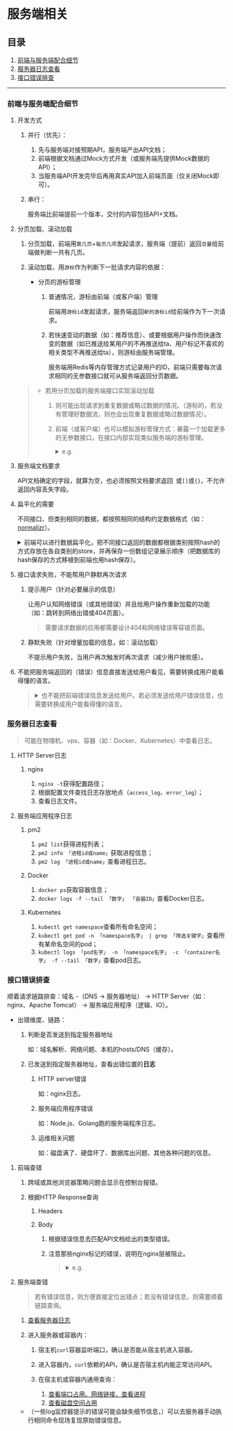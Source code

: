 # 服务端相关

## 目录
1. [前端与服务端配合细节](#前端与服务端配合细节)
1. [服务器日志查看](#服务器日志查看)
1. [接口错误排查](#接口错误排查)

---
### 前端与服务端配合细节
1. 开发方式

    1. 并行（优先）：

        1. 先与服务端对接预期API，服务端产出API文档；
        2. 前端根据文档通过Mock方式开发（或服务端先提供Mock数据的API）；
        3. 当服务端API开发完毕后再用真实API加入前端页面（仅关闭Mock即可）。
    2. 串行：

        服务端比前端提前一个版本，交付的内容包括API+文档。
2. 分页加载、滚动加载

    1. 分页加载，前端用`第几页`+`每页几项`发起请求，服务端（提前）返回`总量`给前端做判断一共有几页。
    2. 滚动加载，用`游标`作为判断下一批请求内容的依据：

        - 分页的游标管理

            1. 普通情况，游标由前端（或客户端）管理

                前端用`游标id`发起请求，服务端返回`新的游标id`给前端作为下一次请求。
            2. 若快速变动的数据（如：推荐信息）、或要根据用户操作而快速改变的数据（如已推送给某用户的不再推送给ta、用户标记不喜欢的相关类型不再推送给ta），则游标由服务端管理。

                服务端用Redis等内存管理方式记录用户的ID，前端只需要每次请求相同的无参数接口就可从服务端返回分页数据。
    >- 若用分页加载的服务端接口实现滚动加载
    >
    >    1. 则可能出现请求到重复数据或略过数据的情况。（游标的，若没有管理好数据流，则也会出现重复数据或略过数据情况）。
    >    2. 前端（或客户端）也可以模拟游标管理方式：暴露一个加载更多的无参数接口，在接口内部实现类似服务端的游标管理。
    >
    >        <details>
    >        <summary>e.g.</summary>
    >
    >        ```javascript
    >        let arr = []    // 数据
    >        const size = 10 // 每页数量
    >        const total = 111 // 总量
    >
    >        function loadMore () {
    >          if (arr.length < total) {
    >            console.log('页数：', Math.ceil(arr.length / size) + 1)
    >            // 页码：Math.ceil(arr.length / size) + 1；每页数量：size
    >            // 用发起异步请求获取数据，数据插入arr
    >            arr = arr.concat(1, 2, 3, 4, 5, 6, 7, 8, 9, 0)
    >          } else {
    >            // 已经加载所有内容
    >          }
    >          return arr
    >        }
    >
    >        loadMore()  // 加载更多直接调用，不用管理状态
    >        ```
    >        </details>
3. 服务端文档要求

    API文档确定的字段，就算为空，也必须按照文档要求返回` `或`[]`或`{}`，不允许返回内容丢失字段。
4. 扁平化的需要

    不同接口、但类别相同的数据，都按照相同的结构约定数据格式（如：[normalizr](https://github.com/paularmstrong/normalizr)）。

    <details>
    <summary>前端可以进行数据扁平化，把不同接口返回的数据都根据类别按照hash的方式存放在各自类别的store，并再保存一份数组记录展示顺序（把数据库的hash保存的方式移植到前端也用hash保存）。</summary>

    e.g. 一个接口返回的数据包括articles、users数据，进行扁平化

    ```javascript
    // articles的store（内聚）
    const articles = {}  // articles的store
    articles.all = {}  // 存放articles的元数据（元数据：完整的单项数据，用唯一的id进行hash索引）
    articles.hot = {  // 存放articles的hot的展示顺序
      sequence: [], // 元数据的id顺序
      hasMore: true // 是否继续请求
    }
    articles.new = {  // 存放articles的new的展示顺序
      sequence: [], // 元数据的id顺序
      hasMore: true // 是否继续请求
    }
    articles.flattenData = (data) => { // 扁平化数据：把单项数据全部保存在同一个地方
      articles.all[data.id] = Object.assign({}, articles.all[data.id], data)
    }
    articles.changeSequence = (data) => { // 写入某业务的展示顺序
      const list = articles[data.category]

      if (data.refresh) {
        list.sequence = data.sequence
      } else {
        list.sequence = list.sequence.concat(data.sequence)
      }
    }


    // 相同省略：users的store


    // 请求articles.hot的数据。返回的数据包含多种类别数据（articles、users）
    function handleData (arr, category) {  // 处理数据
      articles.changeSequence({  // 写入hot的展示顺序
        category: category,
        refresh: false,
        sequence: arr.map((data) => {
          articles.flattenData(data.articles)   // 把元数据合并至articles
          // users.flattenData(data.users)   // 把元数据合并至users

          return data.articles.id  // 返回articles的id用于保存顺序
        })
      })

      console.log(category, JSON.parse(JSON.stringify(articles)))  // 打印
    }

    // 针对articles.hot的第一次请求
    const data1 = [
      { articles: { id: '1', data: 'articles第一个数据' }, users: { id: 'a', data: 'users第I个数据' } },
      { articles: { id: '20', data: 'articles第二个数据' }, users: { id: 'b', data: 'users第II个数据' } },
      { articles: { id: '300', data: 'articles第三个数据' }, users: { id: 'c', data: 'users第III个数据' } },
      { articles: { id: '4000', data: 'articles第四个数据' }, users: { id: 'd', data: 'users第IV个数据' } }
    ]
    handleData(data1, 'hot')

    // 针对articles.hot的第二次请求
    const data2 = [
      { articles: { id: '5000', data: 'articles第五个数据' }, users: { id: 'E', data: 'users第V个数据' } },
      { articles: { id: '600', data: 'articles第六个数据' }, users: { id: 'F', data: 'users第VI个数据' } },
      { articles: { id: '70', data: 'articles第七个数据' }, users: { id: 'G', data: 'users第VII个数据' } },
      { articles: { id: '8', data: 'articles第八个数据' }, users: { id: 'H', data: 'users第VIII个数据' } },
      { articles: { id: '1', data: 'articles第一的覆盖内容' }, users: { id: 'a', data: 'users第I个的覆盖内容' } }
    ]
    handleData(data2, 'hot')

    // 针对articles.new的第一次请求
    const data3 = [
      { articles: { id: '5000', data: 'articles第五的覆盖内容' }, users: { id: 'E', data: 'users第V的覆盖内容' } },
      { articles: { id: '8', data: 'articles第八的覆盖内容' }, users: { id: 'H', data: 'users第VIII的覆盖内容' } },
      { articles: { id: '300', data: 'articles第三的覆盖内容' }, users: { id: 'c', data: 'users第III的覆盖内容' } },
      { articles: { id: '20', data: 'articles第二的覆盖内容' }, users: { id: 'b', data: 'users第II的覆盖内容' } }
    ]
    handleData(data3, 'new')

    console.log('接口获得的数据都进行扁平化处理；在对应类别的store按照id存取数据，再保存一份存放顺序的数组')
    ```
    </details>
5. 接口请求失败，不能帮用户静默再次请求

    1. 提示用户（针对必要展示的信息）

        让用户认知网络错误（或其他错误）并且给用户操作重新加载的功能（如：跳转到网络出错或404页面）。

        >需要请求数据的应用都需要设计404和网络错误等容错页面。
    2. 静默失败（针对增量加载的信息，如：滚动加载）

        不提示用户失败，当用户再次触发时再次请求（减少用户挫败感）。
6. 不能把服务端返回的（错误）信息直接发送给用户看见，需要转换成用户能看得懂的语言。

    ><details>
    ><summary>也不能把前端错误信息发送给用户。若必须发送给用户错误信息，也需要转换成用户能看得懂的语言。</summary>
    >
    >e.g.
    >
    >```javascript
    >try {
    >  asd
    >} catch (e) {
    >  alert(e)  // 不可以把不经过翻译的错误信息发送给用户
    >}
    >```
    ></details>

### 服务器日志查看
>可能在物理机、vps、容器（如：Docker、Kubernetes）中查看日志。

1. HTTP Server日志

    1. nginx

        1. `nginx -t`获得配置路径；
        2. 根据配置文件查找日志存放地点（`access_log`、`error_log`）；
        3. 查看日志文件。
2. 服务端应用程序日志

    1. pm2

        1. `pm2 list`获得进程列表；
        2. `pm2 info 「进程id或name」`获取进程信息；
        3. `pm2 log 「进程id或name」`查看进程日志。
    2. Docker

        1. `docker ps`获取容器信息；
        2. `docker logs -f --tail 「数字」 「容器ID」`查看Docker日志。
    3. Kubernetes

        1. `kubectl get namespace`查看所有命名空间；
        2. `kubectl get pod -n 「namespace名字」 | grep 「筛选关键字」`查看所有某命名空间的pod；
        3. `kubectl logs 「pod名字」 -n 「namespace名字」 -c 「container名字」 -f --tail 「数字」`查看pod日志。

### 接口错误排查
顺着请求链路排查：域名 -（DNS -> 服务器地址） -> HTTP Server（如：nginx、Apache Tomcat） -> 服务端应用程序（逻辑、IO）。

- 出错维度、链路：

    1. 判断是否发送到指定服务器地址

        如：域名解析、网络问题、本机的hosts/DNS（缓存）。
    2. 已发送到指定服务器地址，查看出错位置的**日志**

        1. HTTP server错误

            如：nginx日志。
        2. 服务端应用程序错误

            如：Node.js、Golang跑的服务端程序日志。
        3. 运维相关问题

            如：磁盘满了、硬盘坏了、数据库出问题、其他各种问题的信息。

1. 前端查错

    1. 跨域或其他浏览器策略问题会显示在控制台报错。
    2. 根据HTTP Response查询

        1. Headers
        2. Body

            1. 根据错误信息去匹配API文档给出的类型错误。
            2. 注意那些nginx标记的错误，说明在nginx层被阻止。

                ><details>
                ><summary>e.g.</summary>
                >
                >```html
                ><html>
                ><head><title>413 Request Entity Too Large</title></head>
                ><body>
                ><center><h1>413 Request Entity Too Large</h1></center>
                ><hr><center>nginx/1.19.0</center>
                ></body>
                ></html>
                >```
                ></details>
2. 服务端查错

    >若有错误信息，则方便直接定位出错点；若没有错误信息，则需要顺着链路查询。

    1. [查看服务器日志](https://github.com/realgeoffrey/knowledge/blob/master/网站前端/服务端相关/README.md#服务器日志查看)
    2. 进入服务器或容器内：

        1. 宿主机`curl`容器监听端口，确认是否能从宿主机进入容器。
        2. 进入容器内，`curl`依赖的API，确认是否宿主机内能正常访问API。
        3. 在宿主机或容器内通用查询：

            1. [查看端口占用、网络链接，查看进程](https://github.com/realgeoffrey/knowledge/blob/master/工具使用/命令行备忘/README.md#查看端口占用网络链接查看进程)
            2. [查看磁盘空间占用](https://github.com/realgeoffrey/knowledge/blob/master/工具使用/命令行备忘/README.md#查看磁盘空间占用)

    - （一些log监控器提示的错误可能会缺失细节信息，）可以去服务器手动执行相同命令现场复现原始错误信息。
